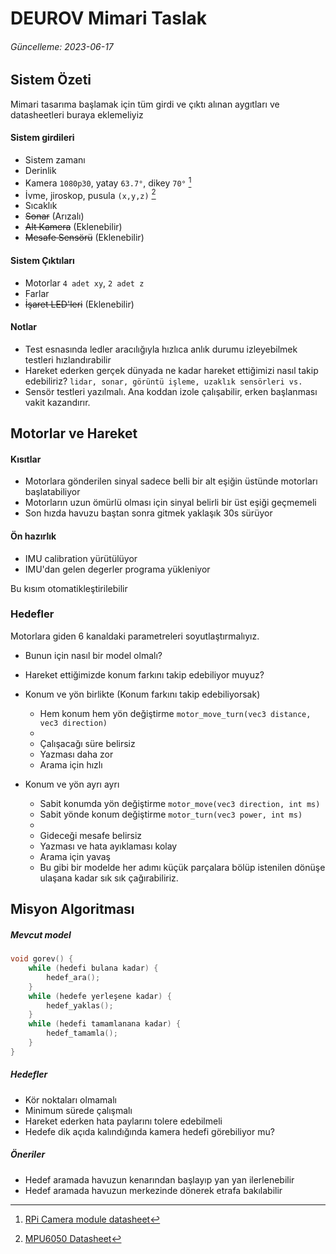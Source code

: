# DEUROV Mimari Taslak
###### Güncelleme: 2023-06-17

## Sistem Özeti
Mimari tasarıma başlamak için tüm girdi ve çıktı alınan aygıtları ve datasheetleri buraya eklemeliyiz

#### Sistem girdileri
- Sistem zamanı
- Derinlik
- Kamera `1080p30`, yatay `63.7°`, dikey `70°` [^1]
- İvme, jiroskop, pusula `(x,y,z)` [^2]
- Sıcaklık
- ~~Sonar~~ (Arızalı)
- ~~Alt Kamera~~ (Eklenebilir)
- ~~Mesafe Sensörü~~ (Eklenebilir)

#### Sistem Çıktıları
- Motorlar `4 adet xy`, `2 adet z`
- Farlar
- ~~İşaret LED'leri~~ (Eklenebilir)

#### Notlar
- Test esnasında ledler aracılığıyla hızlıca anlık durumu izleyebilmek testleri hızlandırabilir
- Hareket ederken gerçek dünyada ne kadar hareket ettiğimizi nasıl takip edebiliriz? `lidar, sonar, görüntü işleme, uzaklık sensörleri vs.`
- Sensör testleri yazılmalı. Ana koddan izole çalışabilir, erken başlanması vakit kazandırır.




## Motorlar ve Hareket
#### Kısıtlar
- Motorlara gönderilen sinyal sadece belli bir alt eşiğin üstünde motorları başlatabiliyor
- Motorların uzun ömürlü olması için sinyal belirli bir üst eşiği geçmemeli
- Son hızda havuzu baştan sonra gitmek yaklaşık 30s sürüyor

#### Ön hazırlık
- IMU calibration yürütülüyor
- IMU'dan gelen degerler programa yükleniyor

Bu kısım otomatikleştirilebilir

### Hedefler
Motorlara giden 6 kanaldaki parametreleri soyutlaştırmalıyız.

- Bunun için nasıl bir model olmalı?
- Hareket ettiğimizde konum farkını takip edebiliyor muyuz?


- Konum ve yön birlikte (Konum farkını takip edebiliyorsak)
	- Hem konum hem yön değiştirme `motor_move_turn(vec3 distance, vec3 direction)`
	-
    - Çalışacağı süre belirsiz
	- Yazması daha zor
	- Arama için hızlı
	
- Konum ve yön ayrı ayrı
	- Sabit konumda yön değiştirme `motor_move(vec3 direction, int ms)`
	- Sabit yönde konum değiştirme `motor_turn(vec3 power, int ms)`
	-
    - Gideceği mesafe belirsiz
	- Yazması ve hata ayıklaması kolay
	- Arama için yavaş
	- Bu gibi bir modelde her adımı küçük parçalara bölüp istenilen dönüşe ulaşana kadar sık sık çağırabiliriz.



## Misyon Algoritması
##### Mevcut model
```c
void gorev() {
	while (hedefi bulana kadar) {
		hedef_ara();
	}
	while (hedefe yerleşene kadar) {
		hedef_yaklas();
	}
	while (hedefi tamamlanana kadar) {
		hedef_tamamla();
	}
}
```
##### Hedefler
- Kör noktaları olmamalı
- Minimum sürede çalışmalı
- Hareket ederken hata paylarını tolere edebilmeli
- Hedefe dik açıda kalındığında kamera hedefi görebiliyor mu?

##### Öneriler
- Hedef aramada havuzun kenarından başlayıp yan yan ilerlenebilir 
- Hedef aramada havuzun merkezinde dönerek etrafa bakılabilir

[^1]: [RPi Camera module datasheet](https://www.arducam.com/downloads/modules/RaspberryPi_camera/RaspberryPi_Camera_Module_DS_V3.0.pdf)

[^2]: [MPU6050 Datasheet](http://www.i2cdevlib.com/docs/html/class_m_p_u6050.html)